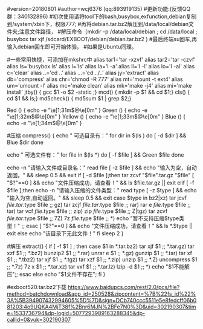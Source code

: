 #version=20180801
#author=wcj6376 (qq:893919135)
#更新功能:(反馈QQ群：340132896)
#初次使用请将tool下的bash,busybox,exfunction,debian复制到/system/xbin下，权限777;
#再将debian.tar.bz2解压到/data/local/debian文件夹;注意文件路径，
#解压命令（mkdir -p /data/local/debian ;  cd /data/local ; busybox tar xjf /sdcard/EXBOOT/debian/debian.tar.bz2 )
#最后终端su回车,再输入debian回车即可开始体验。
#如果是Ubuntu同理。

#一些常用快捷，可添加在mkshrc中
alias tar1='tar -xzvf'
alias tar2='tar -czvf'
alias ls='busybox ls'
alias l='ls'
alias la='l -a'
alias ll='l -l'
alias lo='l -al'
alias c='clear'
alias ..='cd ..'
alias ...='cd ../..'
alias jy='extract'
alias db='compress'
alias chr='chmod -R 777'
alias mt='mount -t ext4'
alias um='umount -l'
alias mc='make clean'
alias mk='make -j4'
alias mi='make install'
jtby() { gcc $1 -o $2 -static ;}
mcd() { mkdir -p $1 && cd $1;}
cls() { cd $1 && ls;}
md5check() { md5sum $1 | grep $2;}

Red () {
echo -e "\e[1;31m$@\e[0m"
}
Green () {
echo -e "\e[1;32m$@\e[0m"
}
Yellow () {
echo -e "\e[1;33m$@\e[0m"
}
Blue () {
echo -e "\e[1;34m$@\e[0m"
}

#压缩
compress()
{
echo "  可选目录有："
for dir in $(ls )
do
  [ -d $dir ] && Blue $dir 
done

echo "  可选文件有："
for file in $(ls *)
do
  [ -f $file ] && Green $file 
done

echo -n "请输入文件或目录名："
read file
[ -z $file ] && echo "输入为空，自动返回。" && sleep  0.5 && exit
if [ -d $file ];then
 tar zcvf "$file".tar.gz "$file"
[ "$?"==0 ] && echo "文件压缩成功，请查看！" && ls $file.tar.gz || exit
elif [ -f $file ];then
echo -n "请输入压缩的文件类型："
read type
[ -z $type ] && echo "输入为空,自动返回。" && sleep 0.5 && exit
case $type in
bz2|xz) tar jcvf ${file}.tar.$type $file
;;
gz)  tar zcjf ${file}.tar.$type $file
;;
rar) rar e $file.$type $file
;;
tar) tar vcf $file.$type $file
;;
zip) zip $file.$type $file
;;
Z|tgz) tar zcvf $file.tar.$type $file
;;
7Z) 7z $file.$type $file
;;
*) echo "暂不支持压缩$type类型！" 
;;
esac
[ "$?"==0 ] && echo "文件压缩成功，请查看！" && ls *.$type || exit
else
echo "该目录下无此文件！"
fi
sleep 2
}

#解压
extract() { 
    if [ -f $1 ] ; then 
      case $1 in 
        *.tar.bz2)   tar xjf $1     ;; 
        *.tar.gz)    tar xzf $1     ;; 
        *.bz2)       bunzip2 $1     ;; 
        *.rar)       unrar e $1     ;; 
        *.gz)        gunzip $1      ;; 
        *.tar)       tar xf $1      ;; 
        *.tbz2)      tar xjf $1     ;; 
        *.tgz)       tar xzf $1     ;; 
        *.zip)       unzip $1       ;; 
        *.Z)         uncompress $1  ;; 
        *.7z)        7z x $1        ;; 
        *.tar.xz)    tar vxf $1       ;;
        *.tar.lz)    lzip -d $1     ;;
        *)     echo "$1不能解压";; 
         esac 
     else 
         echo "$1文件不存在"; 
     fi 
}

#exboot520.tar.bz2下载
https://www.baidupcs.com/rest/2.0/pcs/file?method=batchdownload&app_id=250528&zipcontent=%7B%22fs_id%22%3A%5B394907432994605%5D%7D&sign=DCb740ccc5511e5e8fedcff06b081203:4o9UQKA4MjT38f%2Bnr6MJN%2BFe7N0%3D&uid=302190307&time=1533736794&dp-logid=5077293989163288345&dp-callid=0&vuk=302190307
